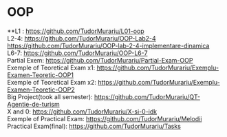 # OOP
**L1 : https://github.com/TudorMurariu/L01-oop <br>
L2-4: https://github.com/TudorMurariu/OOP-Lab2-4 <br>
https://github.com/TudorMurariu/OOP-lab-2-4-implementare-dinamica <br>
L6-7: https://github.com/TudorMurariu/OOP-L6-7 <br>
Partial Exem: https://github.com/TudorMurariu/Partial-Exam-OOP <br>
Exemple of Teoretical Exam x1: https://github.com/TudorMurariu/Exemplu-Examen-Teoretic-OOP1 <br>
Exemple of Teoretical Exam x2: https://github.com/TudorMurariu/Exemplu-Examen-Teoretic-OOP2 <br>
Big Project(took all semester): https://github.com/TudorMurariu/QT-Agentie-de-turism <br>
X and 0: https://github.com/TudorMurariu/X-si-0-idk <br>
Exemple of Practical Exam: https://github.com/TudorMurariu/Melodii <br>
Practical Exam(final): https://github.com/TudorMurariu/Tasks 
